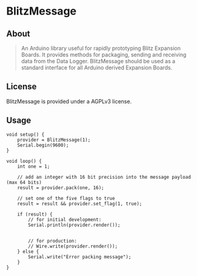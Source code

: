 # BlitzMessage

## About

> An Arduino library useful for rapidly prototyping Blitz Expansion Boards.  It provides 
> methods for packaging, sending and receiving data from the Data Logger.  BlitzMessage 
> should be used as a standard interface for all Arduino derived Expansion Boards.

## License

BlitzMessage is provided under a AGPLv3 license. 

## Usage

    void setup() {
        provider = BlitzMessage(1);
        Serial.begin(9600);
    }
    
    void loop() {
        int one = 1;
        
        // add an integer with 16 bit precision into the message payload (max 64 bits)
        result = provider.pack(one, 16);
        
        // set one of the five flags to true
        result = result && provider.set_flag(1, true);
        
        if (result) {
            // for initial development:
            Serial.println(provider.render());
            
            
            // for production:
            // Wire.write(provider.render());
        } else {
            Serial.write("Error packing message");
        }
    }
